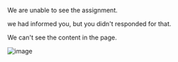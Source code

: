 We are unable to see the assignment.


we had informed you, but you didn't responded for that.


We can't see the content in the page.



![image](https://user-images.githubusercontent.com/83952736/229365338-f8f2a0df-31a0-43a6-9a97-41be4a6aaeb9.png)
